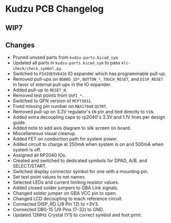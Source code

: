 # Kudzu PCB Changelog

## WIP7

## Changes

- Pruned unused parts from `kudzu-parts.kicad_sym`.
- Updated all parts in `kudzu-parts.kicad_sym` to pass `klc-check/check_symbol.py`.
- Switched to `PI4IOE5V6416` IO expander which has programmable pull-up.
- Removed pull-ups on `BOARD_ID*`, `BUTTON_*`, `TOUCH_RESET`, and `DISP_RESET`
  in favor of internal pull-ups in the IO expander.
- Added pull-up to `RESET_N`.
- Removed test points from `QSPI_*`.
- Switched to QFN version of `MCP73831`.
- Fixed missing pin number on `MAX17048` `QSTRT`.
- Removed pull-up on 3.3V regulator's `EN` pin and tied directly to `VIN`.
- Added extra decoupling caps to rp2040's 3.3V and 1.1V lines per design guide.
- Added note to add axis diagram to silk screen on board.
- Miscellaneous visual cleanup.
- Added FET on conduction path for system power.
- Added circuit to charge at 250mA when system is on and 500mA when system is off.
- Assigned all RP2040 IOs.
- Created and switched to dedicated symbols for DPAD, A/B, and SELECT/START.
- Switched display connector symbol for one with a mounting pin.
- Set test point values to net names.
- Selected LEDs and current limiting resistor values.
- Added closed solder jumpers to GBA Link signals.
- Changed solder jumper on GBA VCC pin to open.
- Changed LCD decoupling to mach reference circuit.
- Connected DISP_RD (J9 Pin 12) to +3V3.
- Connected DB0-15 (J9 Pins 17-32) to GND.
- Updated 12MHz Crystal (Y1) to correct symbol and foot print.
